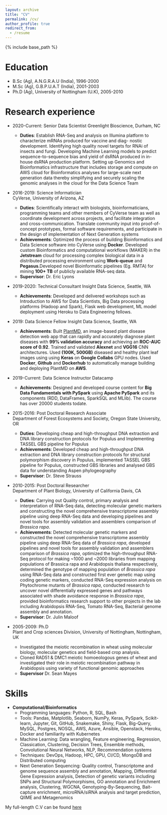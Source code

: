 ```yaml
---
layout: archive
title: "CV"
permalink: /cv/
author_profile: true
redirect_from:
  - /resume
---
```


{% include base_path %}

Education
======
* B.Sc (Ag), A.N.G.R.A.U (India), 1996-2000
* M.Sc (Ag), G.B.P.U.A.T (India), 2001-2003
* Ph.D (Ag), University of Nottingham (U.K), 2005-2010

Research experience
======
* 2020-Current: Senior Data Scientist
  Greenlight Bioscience, Durham, NC
  * **Duties**: Establish RNA-Seq and analysis on Illumina platform to characterize mRNAs produced for vaccine and diag-
  nostic development. Identifying high quality novel targets for RNAi of insects and fungi. Developing Machine Learning models to predict sequence-to-sequence bias and yield of dsRNA produced in in-house dsRNA production platform. Setting up Genomics and Bioinformatics infrastructure that includes storage and compute on AWS cloud for Bioinformatics analyses for
  large-scale next generation data thereby simplifying and securely scaling the genomic analyses in the cloud for the Data Science Team

* 2016-2019: Science Informatician  
  CyVerse, University of Arizona, AZ
  * **Duties**: Scientifically interact with biologists, bioinformaticians, programming teams and other members of CyVerse team as well as coordinate development across projects, and facilitate integration and cross-communication. Translate community input into proof-of-concept prototypes, formal software requirements, and participate in the design of implementation of Next Generation systems
  * **Achievements**: Optimized the process of building Bioinformatics and Data Science
  software into CyVerse using **Docker**. Developed custom Bioinformatics and computational workflows (MAKER) in the **Jetstream** cloud for processing complex biological data in a distributed processing environment using **Work-queue** and **Pegasus**.Developed novel Bioinformatic pipelines (Eg. RMTA) for mining **100+ TB** of publicly available RNA-seq data. 
  * **Supervisor**: Dr. Eric Lyons

* 2019-2020: Technical Consultant
  Insight Data Science, Seattle, WA
  * **Achievements**: Developed and delivered workshops such as Introduction to AWS for Data Scientists, Big Data processing platforms (Hadoop and Spark), Flask web development, ML model deployment using Heroku to Data Engineering fellows.

* 2019: Data Science Fellow
  Insight Data Science, Seattle, WA
  * **Achievements**: Built [PlantMD](https://github.com/upendrak/plantmd), an image-based plant disease detection web app that can rapidly and accurately diagnose plant diseases with **99% validation accuracy** and achieving an **ROC-AUC score of 0.92**. Trained and validated **Alexnet** and **VGG16** CNN architectures. Used **(100K, 500GB)** diseased and healthy plant leaf images using using **Keras** on **Google Collabs** GPU nodes. Used **Docker**, **Github** and **Dockerhub** to automatically manage building and deploying PlantMD on **AWS**.

* 2019-Current: Data Science Instructor
  Datacamp
  * **Achievements**: Designed and developed course content for **Big Data Fundamentals with PySpark** using **Apache PySpark** and its components (RDD, DataFrames, SparkSQL and MLlib). The course has over 20000 students todate.

* 2015-2016: Post Doctoral Research Associate  
  Department of Forest Ecosystems and Society, Oregon State University, OR
  * **Duties**: Developing cheap and high-throughput DNA extraction and DNA library construction protocols for Populus and Implementing TASSEL GBS pipeline for Populus
  * **Achievements**: Developed cheap and high-throughput DNA extraction and DNA library construction protocols for structural polymorphism discovery in Populus, implemented TASSEL GBS pipeline for Populus, constructed GBS libraries and analysed GBS data for understanding Aspen phylogeography
  * **Supervisor**: Dr. Steve Strauss
  
* 2010-2015: Post Doctoral Researcher  
  Department of Plant Biology, University of California Davis, CA  
  * **Duties**: Carrying out Quality control, primary analysis and interpretation of RNA-Seq data, detecting molecular genetic markers and constructing the novel comprehensive transcriptome assembly pipeline using deep RNA-Seq data and developing pipelines and novel tools for assembly validation and assemblers comparison of *Brassica rapa*.
  * **Achievements**: Detected molecular genetic markers and constructed the novel comprehensive transcriptome assembly pipeline using deep RNA-Seq data of *Brassica rapa*, developed pipelines and novel tools for assembly validation and assemblers comparison of *Brassica rapa*, optimized the high-throughput RNA-Seq protocol for making ~1000 and ~2000 libraries from mapping populations of Brassica rapa and Arabidopsis thaliana respectively, determined the genotype of mapping population of *Brassica rapa* using RNA-Seq data and constructed first ever genetic map using coding genetic markers, conducted RNA-Seq expression analysis on Phytochrome mutants of *Brassica rapa*, conducted research to uncover novel differentially expressed genes and pathways associated with shade avoidance response in *Brassica rapa*, provided bioinformatics research support to other projects in the lab including Arabidopsis RNA-Seq, Tomato RNA-Seq, Bacterial genome assembly and annotation.
  * **Supervisor**: Dr. Julin Maloof

* 2005-2009: Ph.D  
  Plant and Crop sciences Division, University of Nottingham, Nottingham, UK
  - Investigated the meiotic recombination in wheat using molecular biology, molecular genetics and field-based crop analysis.
  - Cloned RAD51 & DMC1 meiotic homoeologous genes of wheat and investigated their role in meiotic recombination pathway in Arabidopsis using variety of functional genomic approaches
  * **Supervisor** Dr. Sean Mayes
  
Skills
======
* **Computational/Bioinformatics** 
  * Programming languages: Python, R, SQL, Bash
  * Tools: Pandas, Matplotlib, Seaborn, NumPy, Keras, PySpark, Scikit-learn, Jupyter, Git, GitHub, Snakemake, Shiny, Flask, Big-Query, MySQL, Postgres, NOSQL, AWS, Azure, Ansible, Openstack, Heroku, Docker and familiarity with Kubernetes
  * Machine Learning: Data wrangling, Feature engineering, Regression, Classication, Clustering, Decision Trees, Ensemble methods, Convolutional Neural Networks, NLP, Recommendation systems
  * Techniques: DevOps, Hadoop, HPC, GPU, CI/CD, MongoDB and Distributed computing
  * Next Generation Sequencing: Quality control, Transcriptome and genome sequence assembly and annotation, Mapping, Differential Gene Expression analysis, Detection of genetic variants including SNPs and Structural Polymorphisms, GO annotation and Enrichment analysis, Clustering, WGCNA, Genotyping-By-Sequencing, Bait-capture enrichment, microRNA/siRNA analysis and target prediction, QIIME and Metagenomics 

My full-length C.V can be found [here](http://upendrak.github.io/files/UpendraDevisetty_CV.pdf)